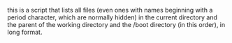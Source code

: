 this is a script that lists all files (even ones with names beginning with a period character, which are normally hidden) in the current directory and the parent of the working directory and the /boot directory (in this order), in long format.
